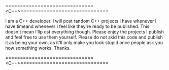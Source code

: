==============================<C++>==============================

I am a C++ developer. I will post random C++ projects I have 
whenever I have timeand whenever I feel like they're ready to be 
published. This doesn't mean I'llp ost everything though. Please 
enjoy the projects I publish and feel free to use them yourself. 
Please do not skid this code and publish it as being your own, as 
it'll only make you look stupid once people ask you how something 
works. Thanks.

==============================<C++>==============================
